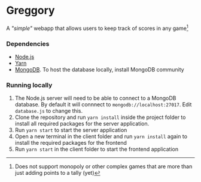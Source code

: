 # Greggory

A *"simple"* webapp that allows users to keep track of scores in any game[^1]

### Dependencies

- [Node.js](https://nodejs.org/en/download/)
- [Yarn](https://yarnpkg.com/getting-started/install)
- [MongoDB](https://www.mongodb.com/). To host the database locally, install MongoDB community

### Running locally

1. The Node.js server will need to be able to connect to a MongoDB database. By default it will connnect to `mongodb://localhost:27017`. Edit `database.js` to change this.
2. Clone the repository and run `yarn install` inside the project folder to install all required packages for the server application.
3. Run `yarn start` to start the server application
4. Open a new terminal in the client folder and run `yarn install` again to install the required packages for the frontend
5. Run `yarn start` in the client folder to start the frontend application

[^1]: Does not support monopoly or other complex games that are more than just adding points to a tally (yet)
